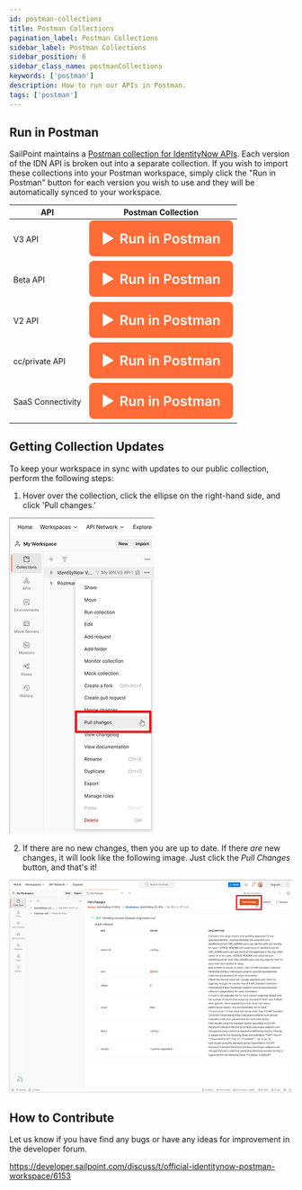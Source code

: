 ```yaml
---
id: postman-collections
title: Postman Collections
pagination_label: Postman Collections
sidebar_label: Postman Collections
sidebar_position: 6
sidebar_class_name: postmanCollections
keywords: ['postman']
description: How to run our APIs in Postman.
tags: ['postman']
---
```


## Run in Postman

SailPoint maintains a [Postman collection for IdentityNow APIs](https://www.postman.com/sailpoint/workspace/identitynow).  Each version of the IDN API is broken out into a separate collection.  If you wish to import these collections into your Postman workspace, simply click the "Run in Postman" button for each version you wish to use and they will be automatically synced to your workspace.

| API | Postman Collection |
|------|----------------------------|
| V3 API | [![Run in Postman](./img/button.svg)](https://app.getpostman.com/run-collection/23226990-5f6a4855-8012-406f-9456-c8fa6311b080?action=collection%2Ffork&collection-url=entityId%3D23226990-5f6a4855-8012-406f-9456-c8fa6311b080%26entityType%3Dcollection%26workspaceId%3D80af54be-a333-4712-af5e-41aa9eccbdd0) |
| Beta API | [![Run in Postman](./img/button.svg)](https://god.gw.postman.com/run-collection/23226990-18091672-ede8-4a27-a1b8-251d4bda2da1?action=collection%2Ffork&collection-url=entityId%3D23226990-18091672-ede8-4a27-a1b8-251d4bda2da1%26entityType%3Dcollection%26workspaceId%3D80af54be-a333-4712-af5e-41aa9eccbdd0) |
| V2 API | [![Run in Postman](./img/button.svg)](https://god.gw.postman.com/run-collection/23226990-624bf09b-7d1b-4ee6-9833-4b581b41db40?action=collection%2Ffork&collection-url=entityId%3D23226990-624bf09b-7d1b-4ee6-9833-4b581b41db40%26entityType%3Dcollection%26workspaceId%3D80af54be-a333-4712-af5e-41aa9eccbdd0) |
| cc/private API | [![Run in Postman](./img/button.svg)](https://god.gw.postman.com/run-collection/23226990-4ec40b38-cdac-44bf-a07c-8606895d2233?action=collection%2Ffork&collection-url=entityId%3D23226990-4ec40b38-cdac-44bf-a07c-8606895d2233%26entityType%3Dcollection%26workspaceId%3D80af54be-a333-4712-af5e-41aa9eccbdd0) |
| SaaS Connectivity | [![Run in Postman](./img/button.svg)](https://god.gw.postman.com/run-collection/23226990-a0b5c429-d8dd-4fe2-a4a2-eb7ff85322ef?action=collection%2Ffork&collection-url=entityId%3D23226990-a0b5c429-d8dd-4fe2-a4a2-eb7ff85322ef%26entityType%3Dcollection%26workspaceId%3D80af54be-a333-4712-af5e-41aa9eccbdd0) |

## Getting Collection Updates

To keep your workspace in sync with updates to our public collection, perform the following steps:

1. Hover over the collection, click the ellipse on the right-hand side, and click 'Pull changes.'

![image|230x500, 75%](./img/pull-changes.png)

2. If there are no new changes, then you are up to date. If there *are* new changes, it will look like the following image. Just click the *Pull Changes* button, and that's it!

![image|666x500, 75%](./img/diff-changes.png)

## How to Contribute

Let us know if you have find any bugs or have any ideas for improvement in the developer forum.

<https://developer.sailpoint.com/discuss/t/official-identitynow-postman-workspace/6153>
